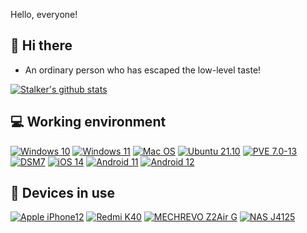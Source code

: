 Hello, everyone!

## 👋 Hi there
 * An ordinary person who has escaped the low-level taste!

[![Stalker's github stats](https://github-readme-stats.vercel.app/api?username=xiangfeidexiaohuo&show_icons=true&theme=onedark)](https://github.com/xiangfeidexiaohuo)

## 💻 Working environment
[![Windows 10](https://img.shields.io/badge/Windows%2010-55adef?style=flat-square&logo=windows&logoColor=ffffff)](https://www.microsoft.com/zh-cn/windows/get-windows-10)
[![Windows 11](https://img.shields.io/badge/Windows%2011-00adef?style=flat-square&logo=windows&logoColor=ffffff)](https://www.microsoft.com/zh-cn/windows/windows-11)
[![Mac OS](https://img.shields.io/badge/MacOS%20Bigsur%2011.6-a15522?style=flat-square&logo=MacOS&Color=ffffff)](https://support.apple.com/zh-cn/macos/)
[![Ubuntu 21.10](https://img.shields.io/badge/Ubuntu%2021%2e10-dd4814?style=flat-square&logo=ubuntu&logoColor=ffffff)](https://releases.ubuntu.com/21.10/)
[![PVE 7.0-13](https://img.shields.io/badge/Proxmox%20VE-f12354?style=flat-square&logo=proxmox&logoColor=ffffff)](https://pve.proxmox.com/wiki/Main_Page)
[![DSM7](https://img.shields.io/badge/DSM%207.0.1-b54bbf?style=flat-square&logo=Synology&logoColor=ffffff)](https://www.synology.cn/zh-cn/DSM70/)
[![iOS 14](https://img.shields.io/badge/iOS%2014-4f4f4f?style=flat-square&logo=ios&logoColor=ffffff)](https://www.apple.com/ios/ios-14/)
[![Android 11](https://img.shields.io/badge/Android%2011-3ddc84?style=flat-square&logo=android&logoColor=ffffff)](https://www.android.com/android-11/)
[![Android 12](https://img.shields.io/badge/Android%2012-6ddc84?style=flat-square&logo=android&logoColor=ffffff)](https://developer.android.google.cn/about/versions/12/)

## 📱 Devices in use
[![Apple iPhone12](https://img.shields.io/badge/Apple%20iPhone%2012-fd5355?style=flat-square&logo=apple&logoColor=ffffff)](https://www.apple.com.cn/iphone-12/key-features/)
[![Redmi K40](https://img.shields.io/badge/Redmi%20K40-fd4900?style=flat-square&logo=xiaomi&logoColor=ffffff)](https://www.mi.com/redmik40)
[![MECHREVO Z2Air G](https://img.shields.io/badge/MECHREVO%20Z2Air%20G-e60012?style=flat-square&logo=NVIDIA&logoColor=ffffff)](https://www.mechrevo.com/html/note/qingboyouxiben/Z2_Airxilie/2020/1016/452.html)
[![NAS J4125](https://img.shields.io/badge/NAS%20J4125-ff850?style=flat-square&logo=Intel&logoColor=ffffff)](https://ark.intel.com/content/www/cn/zh/ark/products/197305/intel-celeron-processor-j4125-4m-cache-up-to-2-70-ghz.html)
